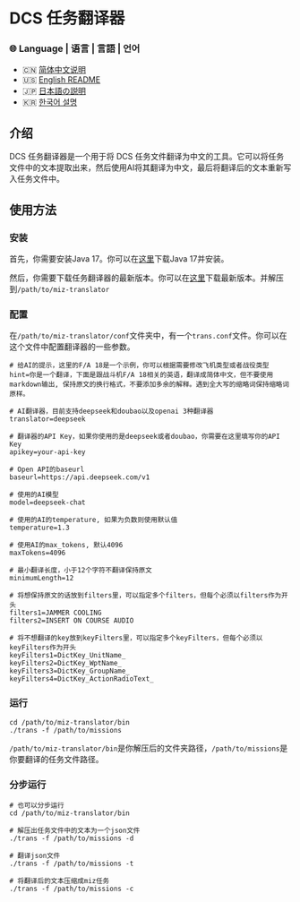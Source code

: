 # DCS 任务翻译器

### 🌐 Language | 语言 | 言語 | 언어

- 🇨🇳 [简体中文说明](./README.md)
- 🇺🇸 [English README](./README.en.md)
- 🇯🇵 [日本語の説明](./README.ja.md)
- 🇰🇷 [한국어 설명](./README.ko.md)

## 介绍

DCS 任务翻译器是一个用于将 DCS 任务文件翻译为中文的工具。它可以将任务文件中的文本提取出来，然后使用AI将其翻译为中文，最后将翻译后的文本重新写入任务文件中。

## 使用方法

### 安装

首先，你需要安装Java 17。你可以在[这里](https://www.oracle.com/java/technologies/downloads/#java17-windows)下载Java 17并安装。

然后，你需要下载任务翻译器的最新版本。你可以在[这里](https://github.com/leonchen83/miz-translator/releases/download/v1.0.4/miz-translator-release.zip)下载最新版本。并解压到`/path/to/miz-translator`

### 配置

在`/path/to/miz-translator/conf`文件夹中，有一个`trans.conf`文件。你可以在这个文件中配置翻译器的一些参数。

```properties
# 给AI的提示，这里的F/A 18是一个示例，你可以根据需要修改飞机类型或者战役类型
hint=你是一个翻译，下面是跟战斗机F/A 18相关的英语，翻译成简体中文，但不要使用markdown输出, 保持原文的换行格式，不要添加多余的解释。遇到全大写的缩略词保持缩略词原样。

# AI翻译器，目前支持deepseek和doubao以及openai 3种翻译器
translator=deepseek

# 翻译器的API Key，如果你使用的是deepseek或者doubao，你需要在这里填写你的API Key
apikey=your-api-key

# Open API的baseurl
baseurl=https://api.deepseek.com/v1

# 使用的AI模型
model=deepseek-chat

# 使用的AI的temperature, 如果为负数则使用默认值
temperature=1.3

# 使用AI的max_tokens, 默认4096
maxTokens=4096

# 最小翻译长度，小于12个字符不翻译保持原文
minimumLength=12

# 将想保持原文的话放到filters里，可以指定多个filters，但每个必须以filters作为开头
filters1=JAMMER COOLING
filters2=INSERT ON COURSE AUDIO

# 将不想翻译的key放到keyFilters里，可以指定多个keyFilters，但每个必须以keyFilters作为开头
keyFilters1=DictKey_UnitName_
keyFilters2=DictKey_WptName_
keyFilters3=DictKey_GroupName_
keyFilters4=DictKey_ActionRadioText_
```

### 运行

```shell
cd /path/to/miz-translator/bin
./trans -f /path/to/missions
```

`/path/to/miz-translator/bin`是你解压后的文件夹路径，`/path/to/missions`是你要翻译的任务文件路径。

### 分步运行

```shell
# 也可以分步运行
cd /path/to/miz-translator/bin

# 解压出任务文件中的文本为一个json文件
./trans -f /path/to/missions -d

# 翻译json文件
./trans -f /path/to/missions -t

# 将翻译后的文本压缩成miz任务
./trans -f /path/to/missions -c
```

